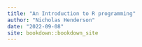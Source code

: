 ```yaml
--- 
title: "An Introduction to R programming"
author: "Nicholas Henderson"
date: "2022-09-08"
site: bookdown::bookdown_site
---
```



